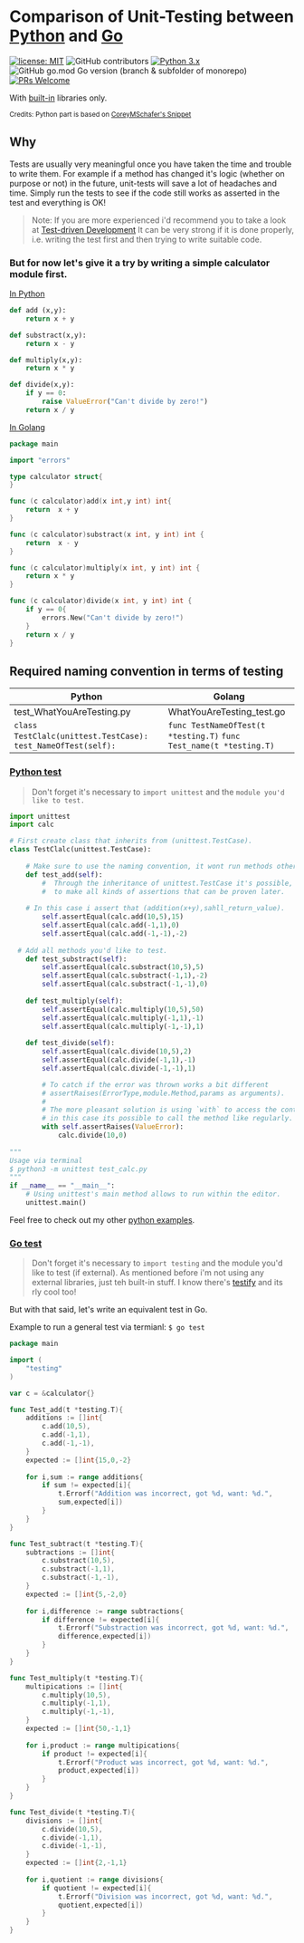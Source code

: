 # Comparison of Unit-Testing between  [Python](https://www.python.org/) and [Go](https://golang.org/)
[![license: MIT](https://img.shields.io/badge/License-MIT-yellow.svg)](https://opensource.org/licenses/MIT) ![GitHub contributors](https://img.shields.io/github/contributors/c0dehard/testing-go-vs-python) [![Python 3.x](https://img.shields.io/badge/python-3.8.5-blue.svg)](https://www.python.org/downloads/release/python-385/) ![GitHub go.mod Go version (branch & subfolder of monorepo)](https://img.shields.io/github/go-mod/go-version/c0dehard/testing-go-vs-python/master?filename=golang%2Fgo.mod) [![PRs Welcome](https://img.shields.io/badge/PRs-welcome-brightgreen.svg?style=flat-square)](http://makeapullrequest.com) 

With [built-in](https://en.wiktionary.org/wiki/built-in) libraries only.


<small>Credits: Python part is based on [CoreyMSchafer's Snippet](https://github.com/CoreyMSchafer/code_snippets/tree/master/Python-Unit-Testing)</small>

## Why

Tests are usually very meaningful once you have taken the time and trouble to write them. For example if a method has changed it's logic (whether on purpose or not) in the future, unit-tests will save a lot of headaches and time. 
Simply run the tests to see if the code still works as asserted in the test and everything is OK!

> Note: If you are more experienced i'd recommend you to take a look at [Test-driven Development](https://en.wikipedia.org/wiki/Test-driven_development) It can be very strong if it is done properly, i.e. writing the test first and then trying to write suitable code.

### But for now let's give it a try by writing a simple calculator module first.

[In Python](/python/calc.py)  

```python
def add (x,y):
	return x + y

def substract(x,y):
	return x - y

def multiply(x,y):
	return x * y

def divide(x,y):
	if y == 0:
		raise ValueError("Can't divide by zero!")
	return x / y
```

[In Golang](/golang/calc.go) 

```go
package main

import "errors"

type calculator struct{
}

func (c calculator)add(x int,y int) int{
	return  x + y 
}

func (c calculator)substract(x int, y int) int {
	return  x - y 
}

func (c calculator)multiply(x int, y int) int {
	return x * y
}

func (c calculator)divide(x int, y int) int {
	if y == 0{
		errors.New("Can't divide by zero!")
	}
	return x / y
}

```



## Required naming convention in terms of testing

| Python                                                       | Golang                                                       |
| ------------------------------------------------------------ | ------------------------------------------------------------ |
| test_WhatYouAreTesting.py                                    | WhatYouAreTesting_test.go                                    |
| `class TestClalc(unittest.TestCase):` `                                                      test_NameOfTest(self):` | `func TestNameOfTest(t *testing.T)`                                                         `func Test_name(t *testing.T)` |

### [Python test](/python/test_calc.py)

> Don't forget it's necessary to `import unittest` and the `module you'd like to test.`

```python
import unittest
import calc

# First create class that inherits from (unittest.TestCase).
class TestClalc(unittest.TestCase):
  
	# Make sure to use the naming convention, it wont run methods otherwise.
	def test_add(self):
		#  Through the inheritance of unittest.TestCase it's possible,
		#  to make all kinds of assertions that can be proven later. 
    
    # In this case i assert that (addition(x+y),sahll_return_value).
		self.assertEqual(calc.add(10,5),15)
		self.assertEqual(calc.add(-1,1),0)
		self.assertEqual(calc.add(-1,-1),-2)
	
  # Add all methods you'd like to test.
	def test_substract(self):
		self.assertEqual(calc.substract(10,5),5)
		self.assertEqual(calc.substract(-1,1),-2)
		self.assertEqual(calc.substract(-1,-1),0)
	
	def test_multiply(self):
		self.assertEqual(calc.multiply(10,5),50)
		self.assertEqual(calc.multiply(-1,1),-1)
		self.assertEqual(calc.multiply(-1,-1),1)
	
	def test_divide(self):
		self.assertEqual(calc.divide(10,5),2)
		self.assertEqual(calc.divide(-1,1),-1)
		self.assertEqual(calc.divide(-1,-1),1)

		# To catch if the error was thrown works a bit different
		# assertRaises(ErrorType,module.Method,params as arguments).
		# 
		# The more pleasant solution is using `with` to access the context manager,
		# in this case its possible to call the method like regularly.
		with self.assertRaises(ValueError):
			calc.divide(10,0)
    
"""
Usage via terminal
$ python3 -m unittest test_calc.py
""" 
if __name__ == "__main__":
	# Using unittest's main method allows to run within the editor.
	unittest.main()
```
Feel free to check out my other [python examples](https://github.com/c0dehard/PythonStuff/).


### [Go test](/golang/calc_test.go)

> Don't forget it's necessary to `import testing` and the module you'd like to test (if external). As mentioned before i'm not using any external libraries, just teh built-in stuff. I know there's [testify](https://github.com/stretchr/testify) and its rly cool too!

But with that said, let's write an equivalent test in Go.

Example to run a general test via termianl: `$ go test`

```go
package main

import (
	"testing" 
)

var c = &calculator{}

func Test_add(t *testing.T){
	additions := []int{
		c.add(10,5),
		c.add(-1,1),
		c.add(-1,-1),
	}
	expected := []int{15,0,-2}
	
	for i,sum := range additions{
		if sum != expected[i]{
			t.Errorf("Addition was incorrect, got %d, want: %d.",
			sum,expected[i])
		}
	}
}

func Test_subtract(t *testing.T){
	subtractions := []int{
		c.substract(10,5),
		c.substract(-1,1),
		c.substract(-1,-1),
	}
	expected := []int{5,-2,0}
	
	for i,difference := range subtractions{
		if difference != expected[i]{
			t.Errorf("Substraction was incorrect, got %d, want: %d.",
			difference,expected[i])
		}
	}
}

func Test_multiply(t *testing.T){
	multipications := []int{
		c.multiply(10,5),
		c.multiply(-1,1),
		c.multiply(-1,-1),
	}
	expected := []int{50,-1,1}
	
	for i,product := range multipications{
		if product != expected[i]{
			t.Errorf("Product was incorrect, got %d, want: %d.",
			product,expected[i])
		}
	}
}

func Test_divide(t *testing.T){
	divisions := []int{
		c.divide(10,5),
		c.divide(-1,1),
		c.divide(-1,-1),
	}
	expected := []int{2,-1,1}
	
	for i,quotient := range divisions{
		if quotient != expected[i]{
			t.Errorf("Division was incorrect, got %d, want: %d.",
			quotient,expected[i])
		}
	}
}

```






